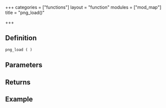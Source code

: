 +++
categories = ["functions"]
layout = "function"
modules = ["mod_map"]
title = "png_load()"

+++

## Definition

    png_load ( )

## Parameters

## Returns

## Example
